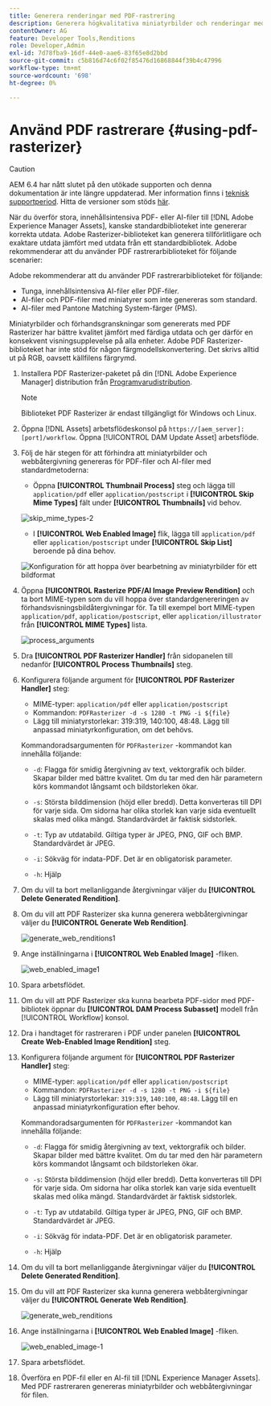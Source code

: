 ```yaml
---
title: Generera renderingar med PDF-rastrering
description: Generera högkvalitativa miniatyrbilder och renderingar med Adobe PDF Rasterizer-biblioteket.
contentOwner: AG
feature: Developer Tools,Renditions
role: Developer,Admin
exl-id: 7d78fba9-16df-44e0-aae6-83f65e8d2bbd
source-git-commit: c5b816d74c6f02f85476d16868844f39b4c47996
workflow-type: tm+mt
source-wordcount: '698'
ht-degree: 0%

---
```


# Använd PDF rastrerare {#using-pdf-rasterizer}

>[!CAUTION]
>
>AEM 6.4 har nått slutet på den utökade supporten och denna dokumentation är inte längre uppdaterad. Mer information finns i [teknisk supportperiod](https://helpx.adobe.com/support/programs/eol-matrix.html). Hitta de versioner som stöds [här](https://experienceleague.adobe.com/docs/).

När du överför stora, innehållsintensiva PDF- eller AI-filer till [!DNL Adobe Experience Manager Assets], kanske standardbiblioteket inte genererar korrekta utdata. Adobe Rasterizer-biblioteket kan generera tillförlitligare och exaktare utdata jämfört med utdata från ett standardbibliotek. Adobe rekommenderar att du använder PDF rastrerarbiblioteket för följande scenarier:

Adobe rekommenderar att du använder PDF rastrerarbiblioteket för följande:

* Tunga, innehållsintensiva AI-filer eller PDF-filer.
* AI-filer och PDF-filer med miniatyrer som inte genereras som standard.
* AI-filer med Pantone Matching System-färger (PMS).

Miniatyrbilder och förhandsgranskningar som genererats med PDF Rasterizer har bättre kvalitet jämfört med färdiga utdata och ger därför en konsekvent visningsupplevelse på alla enheter. Adobe PDF Rasterizer-biblioteket har inte stöd för någon färgmodellskonvertering. Det skrivs alltid ut på RGB, oavsett källfilens färgrymd.

1. Installera PDF Rasterizer-paketet på din [!DNL Adobe Experience Manager] distribution från [Programvarudistribution](https://experience.adobe.com/#/downloads/content/software-distribution/en/aem.html?package=/content/software-distribution/en/details.html/content/dam/aem/public/adobe/packages/cq650/product/assets/aem-assets-pdf-rasterizer-pkg-4.4.zip).

   >[!NOTE]
   >
   >Biblioteket PDF Rasterizer är endast tillgängligt för Windows och Linux.

1. Öppna [!DNL Assets] arbetsflödeskonsol på `https://[aem_server]:[port]/workflow`. Öppna [!UICONTROL DAM Update Asset] arbetsflöde.

1. Följ de här stegen för att förhindra att miniatyrbilder och webbåtergivning genereras för PDF-filer och AI-filer med standardmetoderna:

   * Öppna **[!UICONTROL Thumbnail Process]** steg och lägga till `application/pdf` eller `application/postscript` i **[!UICONTROL Skip Mime Types]** fält under **[!UICONTROL Thumbnails]** vid behov.

   ![skip_mime_types-2](assets/skip_mime_types-2.png)

   * I **[!UICONTROL Web Enabled Image]** flik, lägga till `application/pdf` eller `application/postscript` under **[!UICONTROL Skip List]** beroende på dina behov.

   ![Konfiguration för att hoppa över bearbetning av miniatyrbilder för ett bildformat](assets/web_enabled_imageskiplist.png)

1. Öppna **[!UICONTROL Rasterize PDF/AI Image Preview Rendition]** och ta bort MIME-typen som du vill hoppa över standardgenereringen av förhandsvisningsbildåtergivningar för. Ta till exempel bort MIME-typen `application/pdf`, `application/postscript`, eller `application/illustrator` från **[!UICONTROL MIME Types]** lista.

   ![process_arguments](assets/process_arguments.png)

1. Dra **[!UICONTROL PDF Rasterizer Handler]** från sidopanelen till nedanför **[!UICONTROL Process Thumbnails]** steg.
1. Konfigurera följande argument för **[!UICONTROL PDF Rasterizer Handler]** steg:

   * MIME-typer: `application/pdf` eller `application/postscript`
   * Kommandon: `PDFRasterizer -d -s 1280 -t PNG -i ${file}`
   * Lägg till miniatyrstorlekar: 319:319, 140:100, 48:48. Lägg till anpassad miniatyrkonfiguration, om det behövs.

   Kommandoradsargumenten för `PDFRasterizer` -kommandot kan innehålla följande:

   * `-d`: Flagga för smidig återgivning av text, vektorgrafik och bilder. Skapar bilder med bättre kvalitet. Om du tar med den här parametern körs kommandot långsamt och bildstorleken ökar.

   * `-s`: Största bilddimension (höjd eller bredd). Detta konverteras till DPI för varje sida. Om sidorna har olika storlek kan varje sida eventuellt skalas med olika mängd. Standardvärdet är faktisk sidstorlek.

   * `-t`: Typ av utdatabild. Giltiga typer är JPEG, PNG, GIF och BMP. Standardvärdet är JPEG.

   * `-i`: Sökväg för indata-PDF. Det är en obligatorisk parameter.

   * `-h`: Hjälp


1. Om du vill ta bort mellanliggande återgivningar väljer du **[!UICONTROL Delete Generated Rendition]**.
1. Om du vill att PDF Rasterizer ska kunna generera webbåtergivningar väljer du **[!UICONTROL Generate Web Rendition]**.

   ![generate_web_renditions1](assets/generate_web_renditions1.png)

1. Ange inställningarna i **[!UICONTROL Web Enabled Image]** -fliken.

   ![web_enabled_image1](assets/web_enabled_image1.png)

1. Spara arbetsflödet.
1. Om du vill att PDF Rasterizer ska kunna bearbeta PDF-sidor med PDF-bibliotek öppnar du **[!UICONTROL DAM Process Subasset]** modell från [!UICONTROL Workflow] konsol.
1. Dra i handtaget för rastreraren i PDF under panelen **[!UICONTROL Create Web-Enabled Image Rendition]** steg.
1. Konfigurera följande argument för **[!UICONTROL PDF Rasterizer Handler]** steg:

   * MIME-typer: `application/pdf` eller `application/postscript`
   * Kommandon: `PDFRasterizer -d -s 1280 -t PNG -i ${file}`
   * Lägg till miniatyrstorlekar: `319:319`, `140:100`, `48:48`. Lägg till en anpassad miniatyrkonfiguration efter behov.

   Kommandoradsargumenten för `PDFRasterizer` -kommandot kan innehålla följande:

   * `-d`: Flagga för smidig återgivning av text, vektorgrafik och bilder. Skapar bilder med bättre kvalitet. Om du tar med den här parametern körs kommandot långsamt och bildstorleken ökar.

   * `-s`: Största bilddimension (höjd eller bredd). Detta konverteras till DPI för varje sida. Om sidorna har olika storlek kan varje sida eventuellt skalas med olika mängd. Standardvärdet är faktisk sidstorlek.

   * `-t`: Typ av utdatabild. Giltiga typer är JPEG, PNG, GIF och BMP. Standardvärdet är JPEG.

   * `-i`: Sökväg för indata-PDF. Det är en obligatorisk parameter.

   * `-h`: Hjälp


1. Om du vill ta bort mellanliggande återgivningar väljer du **[!UICONTROL Delete Generated Rendition]**.
1. Om du vill att PDF Rasterizer ska kunna generera webbåtergivningar väljer du **[!UICONTROL Generate Web Rendition]**.

   ![generate_web_renditions](assets/generate_web_renditions.png)

1. Ange inställningarna i **[!UICONTROL Web Enabled Image]** -fliken.

   ![web_enabled_image-1](assets/web_enabled_image-1.png)

1. Spara arbetsflödet.
1. Överföra en PDF-fil eller en AI-fil till [!DNL Experience Manager Assets]. Med PDF rastreraren genereras miniatyrbilder och webbåtergivningar för filen.
